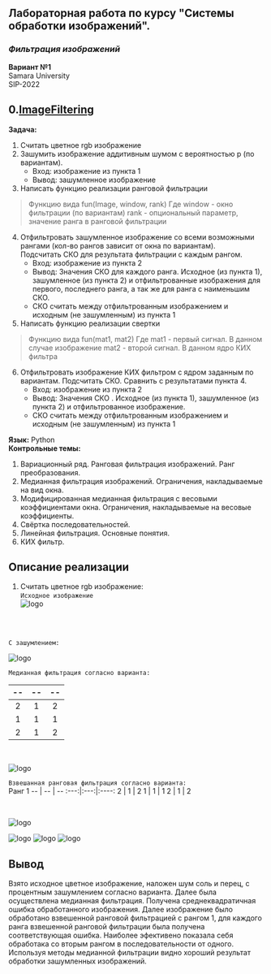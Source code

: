 ## Лабораторная работа по курсу "Системы обработки изображений".<br/>
### *Фильтрация изображений* <br/>
**Вариант №1** <br/>
Samara University <br/>
SIP-2022

## 0.[ImageFiltering](https://github.com/Dark-MonkGI/ImageProcessing_SAMARA_UNIVERSITY/blob/main/2.%20ImageFiltering/IP_6131-010402D_Griaznov_I.ipynb)

**Задача:** <br/>
1. Считать цветное rgb изображение
2. Зашумить изображение аддитивным шумом с вероятностью p (по вариантам).
      - Вход: изображение из пункта 1
      - Вывод: зашумленное изображение
3. Написать функцию реализации ранговой фильтрации

> Функцию вида fun(Image, window, rank)
> Где window - окно фильтрации (по вариантам)
> rank - опциональный параметр, значение ранга в ранговой фильтрации

4. Отфильтровать зашумленное изображение со всеми возможными рангами (кол-во рангов зависит от окна по вариантам).<br/>
    Подсчитать СКО для результата фильтрации с каждым рангом.<br/>
      - Вход: изображение из пункта 2
      - Вывод: Значения СКО для каждого ранга. Исходное (из пункта 1), зашумленное (из пункта 2) и отфильтрованные изображения для первого, последнего ранга, а так же для ранга с наименьшим СКО.
      - СКО считать между отфильтрованным изображением и исходным (не зашумленным) из пункта 1
5. Написать функцию реализации свертки <br/>
> Функцию вида fun(mat1, mat2)
> Где mat1 - первый сигнал. В данном случае изображение
> mat2 - второй сигнал. В данном ядро КИХ фильтра

6. Отфильтровать изображение КИХ фильтром с ядром заданным по вариантам. Подсчитать СКО. Сравнить с результатами пункта 4.
      - Вход: изображение из пункта 2
      - Вывод: Значения СКО . Исходное (из пункта 1), зашумленное (из пункта 2) и отфильтрованное изображение.
      - СКО считать между отфильтрованным изображением и исходным (не зашумленным) из пункта 1


**Язык:** Python <br/> 
**Контрольные темы:**

1. Вариационный ряд. Ранговая фильтрация изображений. Ранг преобразования.
2. Медианная фильтрация изображений. Ограничения, накладываемые на вид окна.
3. Модифицированная медианная фильтрация с весовыми коэффициентами окна. Ограничения, накладываемые на весовые коэффициенты.
4. Свёртка последовательностей.
5. Линейная фильтрация. Основные понятия.
6. КИХ фильтр.

##  **Описание реализации** 
1. Считать цветное rgb изображение: <br/> 
`Исходное изображение`<br/> 
![logo](https://github.com/Dark-MonkGI/ImageProcessing_SAMARA_UNIVERSITY/blob/main/2.%20ImageFiltering/img/Assassins_Creed.jpg) <br/> 
<br/>
<br/>

`С зашумлением:`<br/>

![logo](https://github.com/Dark-MonkGI/ImageProcessing_SAMARA_UNIVERSITY/blob/main/2.%20ImageFiltering/img/index.png)


`Медианная фильтрация согласно варианта:`<br/>
 
-- | -- | --
:---:|:---:|:----:
2  | 1 | 2
1  | 1 | 1
2  | 1 | 2

<br/>

![logo](https://github.com/Dark-MonkGI/ImageProcessing_SAMARA_UNIVERSITY/blob/main/2.%20ImageFiltering/img/index2.png) 



`Взвешанная ранговая фильтрация согласно варианта:`<br/>
 Ранг 1
-- | -- | --
:---:|:---:|:----:
2  | 1 | 2
1  | 1 | 1
2  | 1 | 2

<br/>

![logo](https://github.com/Dark-MonkGI/ImageProcessing_SAMARA_UNIVERSITY/blob/main/2.%20ImageFiltering/img/index3.png) 


![logo](https://github.com/Dark-MonkGI/ImageProcessing_SAMARA_UNIVERSITY/blob/main/2.%20ImageFiltering/img/index4.png) 
![logo](https://github.com/Dark-MonkGI/ImageProcessing_SAMARA_UNIVERSITY/blob/main/2.%20ImageFiltering/img/index5.png) 
![logo](https://github.com/Dark-MonkGI/ImageProcessing_SAMARA_UNIVERSITY/blob/main/2.%20ImageFiltering/img/index6.png) 
##  **Вывод** 
Взято исходное цветное изображение, наложен шум соль и перец, с процентным зашумлением согласно варианта.
Далее была осуществлена медианная фильтрация. 
Получена среднеквадратичная ошибка обработанного изображения.
Далее изображение было обработано взвешенной ранговой фильтрацией с рангом 1, для каждого ранга взвешенной ранговой фильтрации была получена соответствующая ошибка.
Наиболее эфективено показала себя обработака со вторым рангом в последовательности от одного.
Используя методы медианной фильтрации видно хороший результат обработки зашумленных изображений. 
